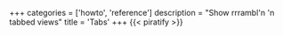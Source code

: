 +++
categories = ['howto', 'reference']
description = "Show rrrambl'n 'n tabbed views"
title = 'Tabs'
+++
{{< piratify >}}